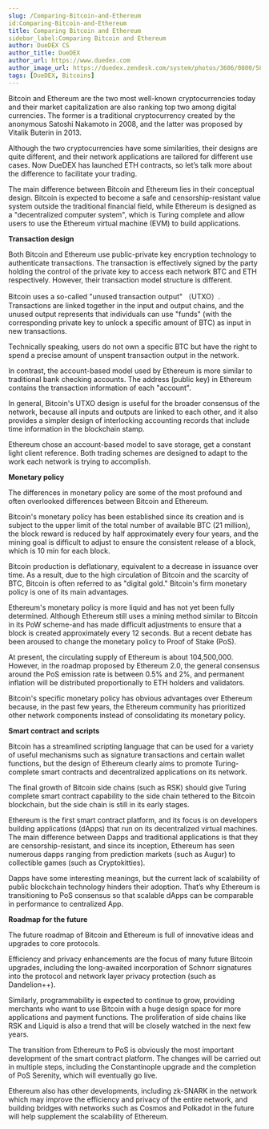 ```yaml
---
slug: /Comparing-Bitcoin-and-Ethereum
id:Comparing-Bitcoin-and-Ethereum
title: Comparing Bitcoin and Ethereum
sidebar_label:Comparing Bitcoin and Ethereum
author: DueDEX CS
author_title: DueDEX
author_url: https://www.duedex.com
author_image_url: https://duedex.zendesk.com/system/photos/3606/0800/5893/twitter4.png
tags: [DueDEX, Bitcoins]
---
```



Bitcoin and Ethereum are the two most well-known cryptocurrencies today and their market capitalization are also ranking top two among digital currencies. The former is a traditional cryptocurrency created by the anonymous Satoshi Nakamoto in 2008, and the latter was proposed by Vitalik Buterin in 2013.

<!--truncate-->

Although the two cryptocurrencies have some similarities, their designs are quite different, and their network applications are tailored for different use cases. Now DueDEX has launched ETH contracts, so let’s talk more about the difference to facilitate your trading.

The main difference between Bitcoin and Ethereum lies in their conceptual design. Bitcoin is expected to become a safe and censorship-resistant value system outside the traditional financial field, while Ethereum is designed as a "decentralized computer system", which is Turing complete and allow users to use the Ethereum virtual machine (EVM) to build applications.

**Transaction design**

Both Bitcoin and Ethereum use public-private key encryption technology to authenticate transactions. The transaction is effectively signed by the party holding the control of the private key to access each network BTC and ETH respectively. However, their transaction model structure is different.

Bitcoin uses a so-called "unused transaction output" （UTXO）. Transactions are linked together in the input and output chains, and the unused output represents that individuals can use "funds" (with the corresponding private key to unlock a specific amount of BTC) as input in new transactions.

Technically speaking, users do not own a specific BTC but have the right to spend a precise amount of unspent transaction output in the network.

In contrast, the account-based model used by Ethereum is more similar to traditional bank checking accounts. The address (public key) in Ethereum contains the transaction information of each "account".

In general, Bitcoin's UTXO design is useful for the broader consensus of the network, because all inputs and outputs are linked to each other, and it also provides a simpler design of interlocking accounting records that include time information in the blockchain stamp.

Ethereum chose an account-based model to save storage, get a constant light client reference. Both trading schemes are designed to adapt to the work each network is trying to accomplish.

**Monetary policy**

The differences in monetary policy are some of the most profound and often overlooked differences between Bitcoin and Ethereum.

Bitcoin's monetary policy has been established since its creation and is subject to the upper limit of the total number of available BTC (21 million), the block reward is reduced by half approximately every four years, and the mining goal is difficult to adjust to ensure the consistent release of a block, which is 10 min for each block.

Bitcoin production is deflationary, equivalent to a decrease in issuance over time. As a result, due to the high circulation of Bitcoin and the scarcity of BTC, Bitcoin is often referred to as "digital gold." Bitcoin's firm monetary policy is one of its main advantages.

Ethereum's monetary policy is more liquid and has not yet been fully determined. Although Ethereum still uses a mining method similar to Bitcoin in its PoW scheme-and has made difficult adjustments to ensure that a block is created approximately every 12 seconds. But a recent debate has been aroused to change the monetary policy to Proof of Stake (PoS).

At present, the circulating supply of Ethereum is about 104,500,000. However, in the roadmap proposed by Ethereum 2.0, the general consensus around the PoS emission rate is between 0.5% and 2%, and permanent inflation will be distributed proportionally to ETH holders and validators.

Bitcoin's specific monetary policy has obvious advantages over Ethereum because, in the past few years, the Ethereum community has prioritized other network components instead of consolidating its monetary policy.

**Smart contract and scripts**

Bitcoin has a streamlined scripting language that can be used for a variety of useful mechanisms such as signature transactions and certain wallet functions, but the design of Ethereum clearly aims to promote Turing-complete smart contracts and decentralized applications on its network.

The final growth of Bitcoin side chains (such as RSK) should give Turing complete smart contract capability to the side chain tethered to the Bitcoin blockchain, but the side chain is still in its early stages.

Ethereum is the first smart contract platform, and its focus is on developers building applications (dApps) that run on its decentralized virtual machines. The main difference between Dapps and traditional applications is that they are censorship-resistant, and since its inception, Ethereum has seen numerous dapps ranging from prediction markets (such as Augur) to collectible games (such as Cryptokitties).

Dapps have some interesting meanings, but the current lack of scalability of public blockchain technology hinders their adoption. That’s why Ethereum is transitioning to PoS consensus so that scalable dApps can be comparable in performance to centralized App.

**Roadmap for the future**

The future roadmap of Bitcoin and Ethereum is full of innovative ideas and upgrades to core protocols.

Efficiency and privacy enhancements are the focus of many future Bitcoin upgrades, including the long-awaited incorporation of Schnorr signatures into the protocol and network layer privacy protection (such as Dandelion++).

Similarly, programmability is expected to continue to grow, providing merchants who want to use Bitcoin with a huge design space for more applications and payment functions. The proliferation of side chains like RSK and Liquid is also a trend that will be closely watched in the next few years.

The transition from Ethereum to PoS is obviously the most important development of the smart contract platform. The changes will be carried out in multiple steps, including the Constantinople upgrade and the completion of PoS Serenity, which will eventually go live.

Ethereum also has other developments, including zk-SNARK in the network which may improve the efficiency and privacy of the entire network, and building bridges with networks such as Cosmos and Polkadot in the future will help supplement the scalability of Ethereum.
